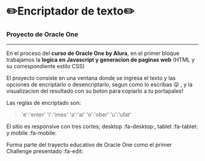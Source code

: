 # ✏️Encriptador de texto✏️

### Proyecto de Oracle One
________________________________________

En el proceso del **curso de Oracle One by Alura**, en el primer bloque trabajamos la **logica en Javascript y generacion de paginas web** (HTML y su correspondiente estilo CSS)

El proyecto consiste en una ventana donde se ingresa el texto y las opciones de encriptarlo o desencriptarlo, segun como lo escribas 😜 , y la visualizacion del resultado con su boton para copiarlo a tu portapales!

Las reglas de encriptado son:
> 'e':'enter'
> 'i':'imes'
> 'a':'ai'
> 'o':'ober'
> 'u':'ufat'	

El sitio es responsive con tres cortes; desktop :fa-desktop:, tablet :fa-tablet: y mobile :fa-mobile:

Forma parte del trayecto educativo de Oracle One como el primer Challenge presentado :fa-edit:
